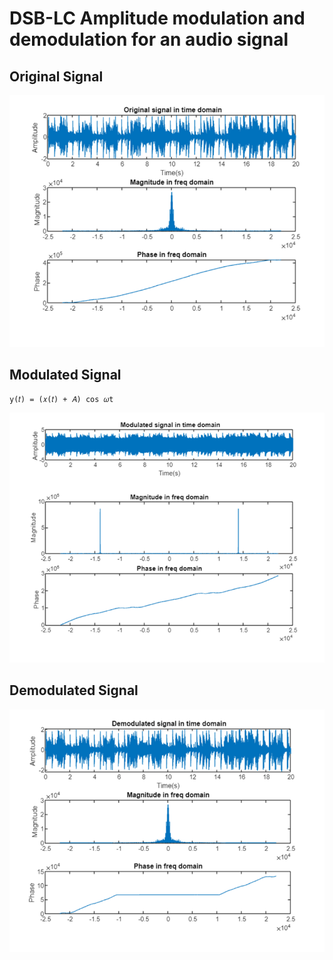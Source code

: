 <h1>DSB-LC Amplitude modulation and demodulation for an audio signal</h1>
<h2>Original Signal</h2>

![image1](image1.png)

<h2>Modulated Signal</h2>

`y(𝑡) = (𝑥(𝑡) + 𝐴) cos 𝜔t`

![image2](image2.png)

<h2>Demodulated Signal</h2>

![image3](image3.png)

